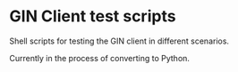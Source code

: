 GIN Client test scripts
=======================

Shell scripts for testing the GIN client in different scenarios.

Currently in the process of converting to Python.

